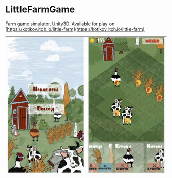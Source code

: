 # LittleFarmGame
Farm game simulator, Unity3D. Available for play on [https://kotikov.itch.io/little-farm](https://kotikov.itch.io/little-farm)

| ![Screenshot](https://github.com/KotikovD/LittleFarmGame/blob/Developer/screen1.png "Screenshot") | ![Screenshot](https://github.com/KotikovD/LittleFarmGame/blob/Developer/screen2.png "Screenshot") |
|----:|:----:|
